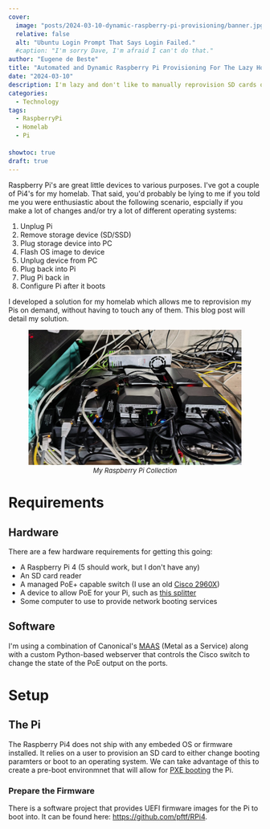 ```yaml
---
cover:
  image: "posts/2024-03-10-dynamic-raspberry-pi-provisioning/banner.jpg"
  relative: false
  alt: "Ubuntu Login Prompt That Says Login Failed."
  #caption: "I'm sorry Dave, I'm afraid I can't do that."
author: "Eugene de Beste"
title: "Automated and Dynamic Raspberry Pi Provisioning For The Lazy Homelabber"
date: "2024-03-10"
description: I'm lazy and don't like to manually reprovision SD cards or SSDs for use with my Raspberry Pi devices. I've developed an environment in which I can reprovision my Pis on demand without any physical intervention, which is useful for rapid prototyping. This blog post details my solution.
categories:
  - Technology
tags:
  - RaspberryPi
  - Homelab
  - Pi

showtoc: true
draft: true
---
```


Raspberry Pi's are great little devices to various purposes. I've got a couple of Pi4's for my homelab. That said, you'd probably be lying to me if you told me you were enthusiastic about the following scenario, espcially if you make a lot of changes and/or try a lot of different operating systems:

1. Unplug Pi
2. Remove storage device (SD/SSD)
3. Plug storage device into PC
4. Flash OS image to device
5. Unplug device from PC
6. Plug back into Pi
7. Plug Pi back in
8. Configure Pi after it boots

I developed a solution for my homelab which allows me to reprovision my Pis on demand, without having to touch any of them. This blog post will detail my solution.


<figure>
    <img class="img-responsive" src="pi-cluster-on-switch.jpg" alt="My Raspberry Pi Collection"/>
    <figcaption style="margin-top: 0px; font-size: 13px; text-align: center"><i>My Raspberry Pi Collection</i></figcaption>
</figure>


# Requirements

## Hardware

There are a few hardware requirements for getting this going:

- A Raspberry Pi 4 (5 should work, but I don't have any)
- An SD card reader
- A managed PoE+ capable switch (I use an old [Cisco 2960X](https://www.cisco.com/c/en/us/products/collateral/switches/catalyst-2960-x-series-switches/datasheet_c78-728232.html))
- A device to allow PoE for your Pi, such as [this splitter](https://www.amazon.com/Splitter-Standard-1000Mbps-Ethernet-TYPEC0503G/dp/B09GM8FB3X?th=1)
- Some computer to use to provide network booting services

## Software

I'm using a combination of Canonical's [MAAS](https://maas.io/) (Metal as a Service) along with a custom Python-based webserver that controls the Cisco switch to change the state of the PoE output on the ports.

# Setup

## The Pi

The Raspberry Pi4 does not ship with any embeded OS or firmware installed. It relies on a user to provision an SD card to either change booting paramters or boot to an operating system. We can take advantage of this to create a pre-boot environmnet that will allow for [PXE booting](https://en.wikipedia.org/wiki/Preboot_Execution_Environment) the Pi.

### Prepare the Firmware

There is a software project that provides UEFI firmware images for the Pi to boot into. It can be found here: https://github.com/pftf/RPi4.